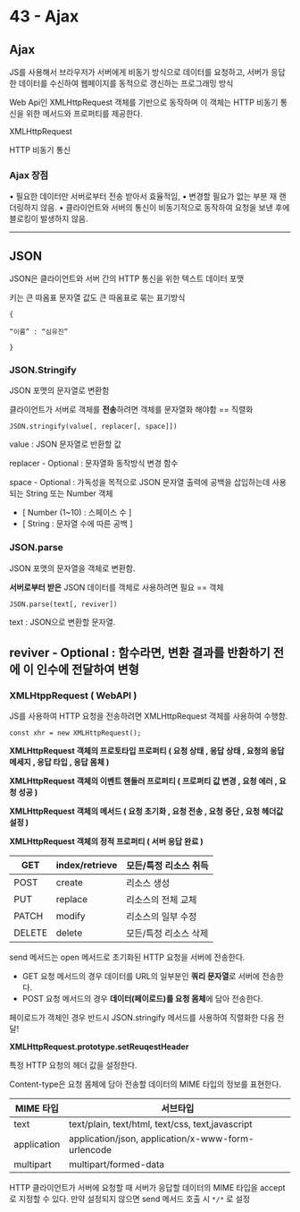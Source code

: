 # 43 - Ajax

## Ajax

JS를 사용해서 브라우저가 서버에게 비동기 방식으로 데이터를 요청하고, 서버가 응답한 데이터를 수신하여 웹페이지를 동적으로 갱신하는 프로그래밍 방식

Web Api인 XMLHttpRequest 객체를 기반으로 동작하며 이 객체는 HTTP 비동기 통신을 위한 메서드와 프로퍼티를 제공한다.

XMLHttpRequest

HTTP 비동기 통신

### Ajax 장점

• 필요한 데이터만 서버로부터 전송 받아서 효율적임,
• 변경할 필요가 없는 부분 재 랜더링하지 않음.
• 클라이언트와 서버의 통신이 비동기적으로 동작하여 요청을 보낸 후에 블로킹이 발생하지 않음.

---

## JSON

JSON은 클라이언트와 서버 간의 HTTP 통신을 위한 텍스트 데이터 포맷

키는 큰 따옴표 문자열 값도 큰 따옴표로 묶는 표기방식

`{`

`“이름” : “심유진”`

`}`

### JSON.Stringify

JSON 포맷의 문자열로 변환함

클라이언트가 서버로 객체를 **전송**하려면 객체를 문자열화 해야함 == 직렬화

`JSON.stringify(value[, replacer[, space]])`

value : JSON 문자열로 반환할 값

replacer - Optional : 문자열화 동작방식 변경 함수

space - Optional : 가독성을 목적으로 JSON 문자열 출력에 공백을 삽입하는데 사용되는 String 또는 Number 객체

- [ Number (1~10) : 스페이스 수 ]
- [ String : 문자열 수에 따른 공백 ]

### **JSON.parse**

JSON 포맷의 문자열을 객체로 변환함.

**서버로부터 받은** JSON 데이터를 객체로 사용하려면 필요 == 객체

`JSON.parse(text[, reviver])`

text : JSON으로 변환할 문자열.

## reviver - Optional : 함수라면, 변환 결과를 반환하기 전에 이 인수에 전달하여 변형

### XMLHtppRequest ( WebAPI )

JS를 사용하여 HTTP 요청을 전송하려면 XMLHttpRequest 객체를 사용하여 수행함.

`const xhr = new XMLHttpRequest();`

**XMLHttpRequest 객체의 프로토타입 프로퍼티 ( 요청 상태 , 응답 상태 , 요청의 응답 메세지 , 응답 타입 , 응답 몸체 )**

**XMLHttpRequest 객체의 이벤트 핸들러 프로퍼티 ( 프로퍼티 값 변경 , 요청 에러 , 요청 성공 )**

**XMLHttpRequest 객체의 메서드 ( 요청 초기화 , 요청 전송 , 요청 중단 , 요청 헤더값 설정 )**

**XMLHttpRequest 객체의 정적 프로퍼티 ( 서버 응답 완료 )**

| GET    | index/retrieve | 모든/특정 리소스 취득 |
| ------ | -------------- | --------------------- |
| POST   | create         | 리소스 생성           |
| PUT    | replace        | 리소스의 전체 교체    |
| PATCH  | modify         | 리소스의 일부 수정    |
| DELETE | delete         | 모든/특정 리소스 삭제 |

send 메서드는 open 메서드로 초기화된 HTTP 요청을 서버에 전송한다.

- GET 요청 메서드의 경우 데이터를 URL의 일부분인 **쿼리 문자열**로 서버에 전송한다.
- POST 요청 메서드의 경우 **데이터(페이로드)를 요청 몸체**에 담아 전송한다.

페이로드가 객체인 경우 반드시 JSON.stringify 메서드를 사용하여 직렬화한 다음 전달!

**XMLHttpRequest.prototype.setReuqestHeader**

특정 HTTP 요청의 헤더 값을 설정한다.

Content-type은 요청 몸체에 담아 전송할 데이터의 MIME 타입의 정보를 표현한다.

| MIME 타입   | 서브타입                                           |
| ----------- | -------------------------------------------------- |
| text        | text/plain, text/html, text/css, text,javascript   |
| application | application/json, application/x-www-form-urlencode |
| multipart   | multipart/formed-data                              |

HTTP 클라이언트가 서버에 요청할 때 서버가 응답할 데이터의 MIME 타입을 accept로 지정할 수 있다. 만약 설정되지 않으면 send 메서드 호출 시 `*/*` 로 설정
